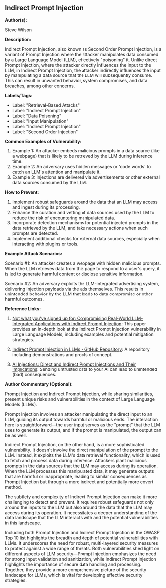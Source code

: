 ## Indirect Prompt Injection

**Author(s):**

Steve Wilson

**Description:**

Indirect Prompt Injection, also known as Second Order Prompt Injection, is a variant of Prompt Injection where the attacker manipulates data consumed by a Large Language Model (LLM), effectively "poisoning" it. Unlike direct Prompt Injection, where the attacker directly influences the input to the LLM, in Indirect Prompt Injection, the attacker indirectly influences the input by manipulating a data source that the LLM will subsequently consume. This can result in unwanted behavior, system compromises, and data breaches, among other concerns.

**Labels/Tags:**

- Label: "Retrieval-Based Attacks"
- Label: "Indirect Prompt Injection"
- Label: "Data Poisoning"
- Label: "Input Manipulation"
- Label: "Indirect Prompt Injection"
- Label: "Second Order Injection"

**Common Examples of Vulnerability:**

1. Example 1: An attacker embeds malicious prompts in a data source (like a webpage) that is likely to be retrieved by the LLM during inference time.
2. Example 2: An adversary uses hidden messages or 'code words' to catch an LLM's attention and manipulate it.
3. Example 3: Injections are delivered via advertisements or other external data sources consumed by the LLM.

**How to Prevent:**

1. Implement robust safeguards around the data that an LLM may access and ingest during its processing.
2. Enhance the curation and vetting of data sources used by the LLM to reduce the risk of encountering manipulated data.
3. Incorporate detection mechanisms for potential injected prompts in the data retrieved by the LLM, and take necessary actions when such prompts are detected.
4. Implement additional checks for external data sources, especially when interacting with plugins or tools.

**Example Attack Scenarios:**

Scenario #1: An attacker creates a webpage with hidden malicious prompts. When the LLM retrieves data from this page to respond to a user's query, it is led to generate harmful content or disclose sensitive information.

Scenario #2:  An adversary exploits the LLM-integrated advertising system, delivering injection payloads via the ads themselves. This results in unintended behavior by the LLM that leads to data compromise or other harmful outcomes.

**Reference Links:**

1. [Not what you’ve signed up for: Compromising Real-World LLM-Integrated Applications with Indirect Prompt Injection](https://arxiv.org/pdf/2302.12173.pdf): This paper provides an in-depth look at the Indirect Prompt Injection vulnerability in Large Language Models, including examples and potential mitigation strategies.

2. [Indirect Prompt Injection in LLMs - GitHub Repository](https://github.com/greshake/llm-security): A repository including demonstrations and proofs of concept.

3. [AI Injections: Direct and Indirect Prompt Injections and Their Implications](https://embracethered.com/blog/posts/2023/ai-injections-direct-and-indirect-prompt-injection-basics/): Sending untrusted data to your AI can lead to unintended (bad) consequences.


**Author Commentary (Optional):**

Prompt Injection and Indirect Prompt Injection, while sharing similarities, present unique risks and vulnerabilities in the context of Large Language Models (LLMs).

Prompt Injection involves an attacker manipulating the direct input to an LLM, guiding its output towards harmful or malicious ends. The interaction here is straightforward—the user input serves as the "prompt" that the LLM uses to generate its output, and if the prompt is manipulated, the output can be as well.

Indirect Prompt Injection, on the other hand, is a more sophisticated vulnerability. It doesn't involve the direct manipulation of the prompt to the LLM. Instead, it exploits the LLM's data retrieval functionality, which is used to fetch and process data during inference. Attackers plant malicious prompts in the data sources that the LLM may access during its operation. When the LLM processes this manipulated data, it may generate outputs that are harmful or inappropriate, leading to similar consequences as Prompt Injection but through a more indirect and potentially more covert method.

The subtlety and complexity of Indirect Prompt Injection can make it more challenging to detect and prevent. It requires robust safeguards not only around the inputs to the LLM but also around the data that the LLM may access during its operation. It necessitates a deeper understanding of the data landscape that the LLM interacts with and the potential vulnerabilities in this landscape.

Including both Prompt Injection and Indirect Prompt Injection in the OWASP Top 10 list highlights the breadth and depth of potential vulnerabilities with LLMs. It underscores the need for robust, multi-layered security measures to protect against a wide range of threats. Both vulnerabilities shed light on different aspects of LLM security—Prompt Injection emphasizes the need for strong input validation and sanitization, while Indirect Prompt Injection highlights the importance of secure data handling and processing. Together, they provide a more comprehensive picture of the security landscape for LLMs, which is vital for developing effective security strategies.